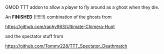 GMOD TTT addon to allow a player to fly around as a ghost when they die.



An **FINISHED** (!!!!!!!) combination of the ghosts from

https://github.com/raphy963/Ultimate-Chimera-Hunt

and the spectator stuff from

https://github.com/Tommy228/TTT_Spectator_Deathmatch
